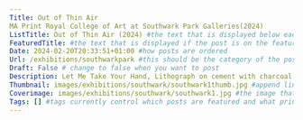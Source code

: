 ```yaml
---
Title: Out of Thin Air   
MA Print Royal College of Art at Southwark Park Galleries(2024)
ListTitle: Out of Thin Air (2024) #the text that is displayed below each post on the list pages
FeaturedTitle: #the text that is displayed if the post is on the featured slot
Date: 2024-02-20T20:33:51+01:00 #how posts are ordered 
Url: /exhibitions/southwarkpark #this should be the category of the post and then the file name e.g. /print/printfilename
Draft: False # change to false when you want to post
Description: Let Me Take Your Hand, Lithograph on cement with charcoal drawing, 120cm x 80 cm (2024) #Ca[tion for main image and description for alt images
Thumbnail: images/exhibitions/southwark/southwark1thumb.jpg #append link to image that will be shown on the list page
Coverimage: images/exhibitions/southwark/southwark1.jpg #the image that will be displayed at the top of the post
Tags: [] #tags currently control which posts are featured and what prints are available to buy, add more by adding a comma to the latest tag
---
```


<!----
    Guide for basic text formatting if needed (italics, headings etc): https://www.markdownguide.org/basic-syntax/

    ![This is where the alt text goes (image description)](https://isabellatessier.co.uk/images/exhibitions/venice%20biennale/exhibition%20and%20talk/2-Cover-image.jpg <- link to the image)
    This is where to put the caption for the image
>

